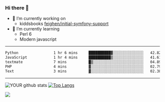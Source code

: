 ### Hi there 👋

- 🔭 I’m currently working on
  - kiddsbooks [feighen/initial-symfony-support](https://github.com/noondaysun/kiddsbooks.com/tree/feighen/initial-symfony-support)
- 🌱 I’m currently learning
  - Perl 6
  - Modern javascript

---
<!--START_SECTION:waka-->

```txt
Python                1 hr 6 mins     ██████████▓░░░░░░░░░░░░░░   42.82 %
JavaScript            1 hr 4 mins     ██████████▒░░░░░░░░░░░░░░   41.61 %
textmate              7 mins          █▒░░░░░░░░░░░░░░░░░░░░░░░   04.89 %
PHP                   4 mins          ▓░░░░░░░░░░░░░░░░░░░░░░░░   02.79 %
Text                  3 mins          ▓░░░░░░░░░░░░░░░░░░░░░░░░   02.38 %
```

<!--END_SECTION:waka-->
---
![YOUR github stats](https://github-readme-stats.vercel.app/api?username=noondaysun&show_icons=true&theme=onedark) [![Top Langs](https://github-readme-stats.vercel.app/api/top-langs/?username=noondaysun&layout=compact&theme=onedark)](https://github.com/anuraghazra/github-readme-stats)

[<img src="https://img.shields.io/badge/linkedin-%230077B5.svg?&style=for-the-badge&logo=linkedin&logoColor=white" />](https://www.linkedin.com/in/feighen-oosterbroek-9630a514a/)

<!--
**noondaysun/noondaysun** is a ✨ _special_ ✨ repository because its `README.md` (this file) appears on your GitHub profile.

Here are some ideas to get you started:

- 🔭 I’m currently working on ...
- 🌱 I’m currently learning ...
- 👯 I’m looking to collaborate on ...
- 🤔 I’m looking for help with ...
- 💬 Ask me about ...
- 📫 How to reach me: ...
- 😄 Pronouns: ...
- ⚡ Fun fact: ...
-->
